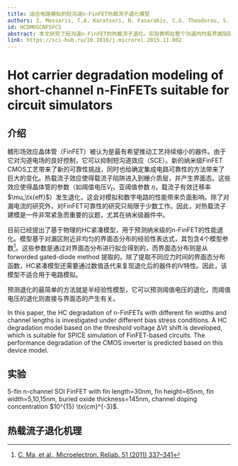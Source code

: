 ```yaml
---
title: 适合电路模拟的短沟道n-FinFET热载流子退化模型
authors: I. Messaris, T.A. Karatsori, N. Fasarakis, C.G. Theodorou, S. Nikolaidis, G. Ghibaudo, C.A. Dimitriadis
id: HCDMOSCNFSFCS
abstract: 本文研究了短沟道n-FinFET的热载流子退化。实验表明在整个沟道内均有界面陷阱产生，并在靠近漏区有加强，这是退化产生的主要机理。本文展示了热载流子退化随应力时间、沟道长度、鳍宽和偏置电压的关系，并提出了热载流子退化的紧凑模型。模型良好的准确度使其适用于集成到电路模拟工具中。用HSPICE模拟了热载流子对CMOS反相器的影响。
link: https://sci-hub.ru/10.1016/j.microrel.2015.11.002
---
```



# Hot carrier degradation modeling of short-channel n-FinFETs suitable for circuit simulators

## 介绍

鳍形场效应晶体管（FinFET）被认为是最有希望推动工艺持续缩小的器件。由于它对沟道电场的良好控制，它可以抑制短沟道效应（SCE）。新的纳米级FinFET CMOS工艺带来了新的可靠性挑战，同时也给确定集成电路可靠性的方法带来了巨大的变化。热载流子效应使得载流子陷阱进入到栅介质层，并产生界面态。这些效应使得晶体管的参数（如阈值电压$V_t$，亚阈值参数 $\eta$，载流子有效迁移率 $\mu_\tx{eff}$）发生退化，这会对模拟和数字电路的性能带来负面影响。除了对漏电流的研究外，对FinFET可靠性的研究只局限于少数工作。因此，对热载流子建模是一件非常紧急而重要的议题，尤其在纳米级器件中。

目前已经提出了基于物理的HC紧凑模型，用于预测纳米级的n-FinFET的性能退化。模型基于对漏区附近非均匀的界面态分布的经验性表达式，其包含4个模型参数[^5]。这些参数是通过对界面态分布进行拟合得到的，而界面态分布则是从 forworded gated-diode method 提取的。除了提取不同应力时间的界面态分布函数，HC紧凑模型还需要通过数值迭代来复现退化后的器件的IV特性。因此，该模型不适合用于电路模拟。

预测退化的最简单的方法就是半经验性模型，它可以预测阈值电压的退化，而阈值电压的退化则直接与界面态的产生有关。

In this paper, the HC degradation of n-FinFETs with different fin widths and channel lengths is investigated under different bias stress conditions. A HC degradation model based on the threshold voltage ΔVt shift is developed, which is suitable for SPICE simulation of FinFET-based circuits. The performance degradation of the CMOS inverter is predicted based on this device model.

## 实验

5-fin n-channel SOI FinFET with fin length=30nm, fin height=65nm, fin width=5,10,15nm, buried oxide thickness=145nm, channel doping concentration $10^{15} \tx{cm}^{-3}$.

## 热载流子退化机理



[^5]: [C. Ma, et al., Microelectron. Reliab. 51 (2011) 337–341](https://sci-hub.ru/https://www.sciencedirect.com/science/article/pii/S0026271410004890)